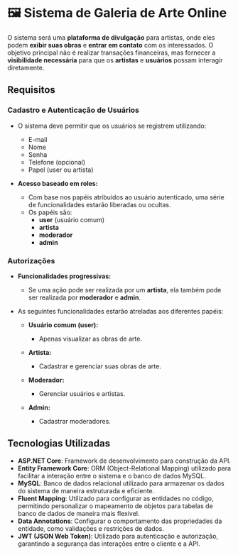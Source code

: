 # 🖼️ Sistema de Galeria de Arte Online

O sistema será uma **plataforma de divulgação** para artistas, onde eles podem **exibir suas obras** e **entrar em contato** com os interessados. O objetivo principal não é realizar transações financeiras, mas fornecer a **visibilidade necessária** para que os **artistas** e **usuários** possam interagir diretamente.

## Requisitos

### **Cadastro e Autenticação de Usuários**

- O sistema deve permitir que os usuários se registrem utilizando:
    - E-mail
    - Nome
    - Senha
    - Telefone (opcional)
    - Papel (user ou artista)

- **Acesso baseado em roles:**
    - Com base nos papéis atribuídos ao usuário autenticado, uma série de funcionalidades estarão liberadas ou ocultas.
    - Os papéis são:
        - **user** (usuário comum)
        - **artista**
        - **moderador**
        - **admin**

### **Autorizações**

- **Funcionalidades progressivas:**
    - Se uma ação pode ser realizada por um **artista**, ela também pode ser realizada por **moderador** e **admin**.

- As seguintes funcionalidades estarão atreladas aos diferentes papéis:

    - **Usuário comum (user):**
        - Apenas visualizar as obras de arte.

    - **Artista:**
        - Cadastrar e gerenciar suas obras de arte.

    - **Moderador:**
        - Gerenciar usuários e artistas.

    - **Admin:**
        - Cadastrar moderadores.

## Tecnologias Utilizadas

- **ASP.NET Core**: Framework de desenvolvimento para construção da API.
- **Entity Framework Core**: ORM (Object-Relational Mapping) utilizado para facilitar a interação entre o sistema e o banco de dados MySQL.
- **MySQL**: Banco de dados relacional utilizado para armazenar os dados do sistema de maneira estruturada e eficiente.
- **Fluent Mapping**: Utilizado para configurar as entidades no código, permitindo personalizar o mapeamento de objetos para tabelas de banco de dados de maneira mais flexível.
- **Data Annotations**:  Configurar o comportamento das propriedades da entidade, como validações e restrições de dados.  
- **JWT (JSON Web Token)**: Utilizado para autenticação e autorização, garantindo a segurança das interações entre o cliente e a API.
